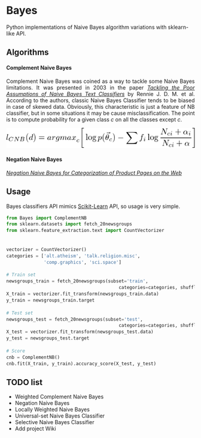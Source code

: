 # Bayes
Python implementations of Naive Bayes algorithm variations with sklearn-like API.

## Algorithms

#### Complement Naive Bayes

<p align='justify'>
Complement Naive Bayes was coined as a way to tackle some Naive Bayes limitations. 
It was presented in 2003 in the paper
 <i><a href='https://people.csail.mit.edu/jrennie/papers/icml03-nb.pdf'>Tackling the Poor Assumptions of Naive Bayes Text Classifiers</a></i>
 by Rennie J. D. M. et al. 
According to the authors, classic Naive Bayes Classifier tends to be biased in case of skewed data. 
Obviously, this characteristic is just a feature of NB classifier, but in some situations it may be cause misclassification.  
The point is to compute probability for a given class <i>c</i> on all the classes except <i>c</i>.
</p>


![Equation 1](./img/eq1.png)

#### Negation Naive Bayes

<i><a href='http://www.aclweb.org/anthology/R11-1083.pdf'>Negation Naive Bayes for Categorization of Product Pages on the Web</a></i>


## Usage

Bayes classifiers API mimics [Scikit-Learn](http://scikit-learn.org/stable/modules/classes.html) API, so usage is very simple.


``` python
from Bayes import ComplementNB
from sklearn.datasets import fetch_20newsgroups
from sklearn.feature_extraction.text import CountVectorizer


vectorizer = CountVectorizer()
categories = ['alt.atheism', 'talk.religion.misc',
              'comp.graphics', 'sci.space']

# Train set
newsgroups_train = fetch_20newsgroups(subset='train',
                                          categories=categories, shuffle=True)
X_train = vectorizer.fit_transform(newsgroups_train.data)
y_train = newsgroups_train.target

# Test set
newsgroups_test = fetch_20newsgroups(subset='test',
                                          categories=categories, shuffle=True)
X_test = vectorizer.fit_transform(newsgroups_test.data)
y_test = newsgroups_test.target

# Score 
cnb = ComplementNB()
cnb.fit(X_train, y_train).accuracy_score(X_test, y_test)
```




## TODO list
* Weighted Complement Naive Bayes
* Negation Naive Bayes
* Locally Weighted Naive Bayes
* Universal-set Naive Bayes Classifier
* Selective Naive Bayes Classifier
* Add project Wiki
